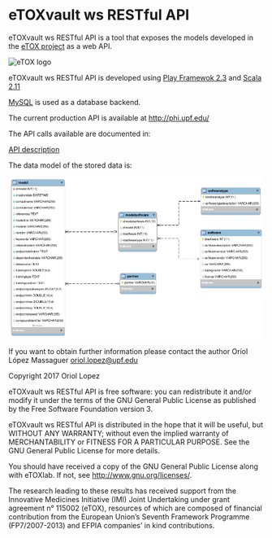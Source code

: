 # eTOXvault ws RESTful API
eTOXvault ws RESTful API is a tool that exposes the models developed in the [eTOX project](http://www.etoxproject.eu) as a web API.

![eTOX logo](http://84.89.134.131/etox-web/img/ETOX_Project_logo.png)

eTOXvault ws RESTful API is developed using [Play Framewok 2.3](https://www.playframework.com/) and [Scala 2.11](https://www.scala-lang.org/) 

[MySQL](https://www.mysql.com/) is used as a database backend.

The current production API is available at http://phi.upf.edu/

The API calls available are documented in:

[API description](doc/API_description.md)

The data model of the stored data is:

![data nodel etox vault](https://github.com/phi-grib/eTOX-vault-ws/blob/master/doc/etox_vault_datamodel_v1.0.png)

If you want to obtain further information please contact the author
Oriol López Massaguer    oriol.lopez@upf.edu

Copyright 2017 Oriol Lopez

eTOXvault ws RESTful API is free software: you can redistribute it and/or modify it under the terms of the GNU General Public License as published by the Free Software Foundation version 3.

eTOXvault ws RESTful API is distributed in the hope that it will be useful, but WITHOUT ANY WARRANTY; without even the implied warranty of MERCHANTABILITY or FITNESS FOR A PARTICULAR PURPOSE. See the GNU General Public License for more details.

You should have received a copy of the GNU General Public License along with eTOXlab. If not, see http://www.gnu.org/licenses/.

The research leading to these results has received support from the Innovative Medicines Initiative (IMI) Joint Undertaking under grant agreement n° 115002 (eTOX), resources of which are composed of financial contribution from the European Union’s Seventh Framework Programme (FP7/2007-2013) and EFPIA companies’ in kind contributions.



